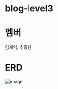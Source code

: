 ﻿# blog-level3
# 멤버
김재익, 추광현

# ERD

![image](https://github.com/Eulga/blog-level3/assets/63146118/f05528ea-f99a-4131-a570-4bd3c40ffcba)
